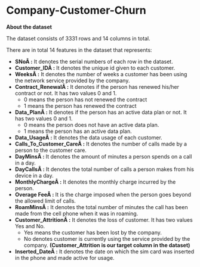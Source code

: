 # Company-Customer-Churn
**About the dataset**

The dataset consists of 3331 rows and 14 columns in total.

There are in total 14 features in the dataset that represents:

- **SNoÂ :** It denotes the serial numbers of each row in the dataset.
-  **Customer_IDÂ :** It denotes the unique id given to each customer.
- **WeeksÂ :** It denotes the number of weeks a customer has been using the network service provided by the company.
- **Contract_RenewalÂ :** It denotes if the person has renewed his/her contract or not. It has two values 0 and 1.
    - 0 means the person has not renewed the contract
    - 1 means the person has renewed the contract
- **Data_PlanÂ :** It denotes if the person has an active data plan or not. It has two values 0 and 1.
    - 0 means the person does not have an active data plan.
    - 1 means the person has an active data plan.
- **Data_UsageÂ :** It denotes the data usage of each customer.
- **Calls_To_Customer_CareÂ :** It denotes the number of calls made by a person to the customer care.
- **DayMinsÂ :** It denotes the amount of minutes a person spends on a call in a day.
- **DayCallsÂ :** It denotes the total number of calls a person makes from his device in a day.
- **MonthlyChargeÂ :** It denotes the monthly charge incurred by the person.
- **Overage FeeÂ :** It is the charge imposed when the person goes beyond the allowed limit of calls.
- **RoamMinsÂ :** It denotes the total number of minutes the call has been made from the cell phone when it was in roaming.
- **Customer_AttritionÂ :** It denotes the loss of customer. It has two values Yes and No.
    - Yes means the customer has been lost by the company.
    - No denotes customer is currently using the service provided by the company.
    **(Customer_Attrition is our target column in the dataset)**
- **Inserted_DateÂ :** It denotes the date on which the sim card was inserted in the phone and made active for usage.
